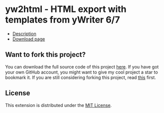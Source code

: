 # yw2html - HTML export with templates from yWriter 6/7

* [Description](https://peter88213.github.io/yw2html)
* [Download page](https://github.com/peter88213/yw2html/releases/latest)


## Want to fork this project?

You can download the full source code of this project [here](https://github.com/peter88213/yw2html/releases/latest). If you have got your own GitHub account, you might want to give my cool project a star to bookmark it. If you are still considering forking this project, read [this](https://ericgreer.info/post/judging-the-stupidity-of-github-projects/) first.


## License

This extension is distributed under the [MIT License](http://www.opensource.org/licenses/mit-license.php).



